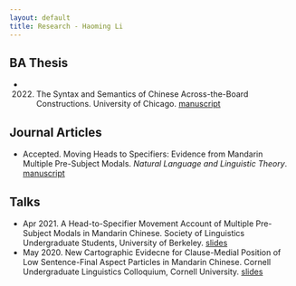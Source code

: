 ```yaml
---
layout: default
title: Research - Haoming Li
---
```

## BA Thesis
- 2022. The Syntax and Semantics of Chinese Across-the-Board Constructions. University of Chicago. [manuscript]("/files/ba_thesis.pdf")

## Journal Articles
- Accepted. Moving Heads to Specifiers: Evidence from Mandarin Multiple Pre-Subject Modals. *Natural Language and Linguistic Theory*. [manuscript]("/files/NLLT21.pdf")

## Talks
- Apr 2021. A Head-to-Specifier Movement Account of Multiple Pre-Subject Modals in Mandarin Chinese. Society of Linguistics Undergraduate Students, University of Berkeley. [slides]("/files/slides_for_calslugs.pdf")
- May 2020. New Cartographic Evidecne for Clause-Medial Position of Low Sentence-Final Aspect Particles in Mandarin Chinese. Cornell Undergraduate Linguistics Colloquium, Cornell University.  [slides]("/files/slides_for_culc14.pdf")


